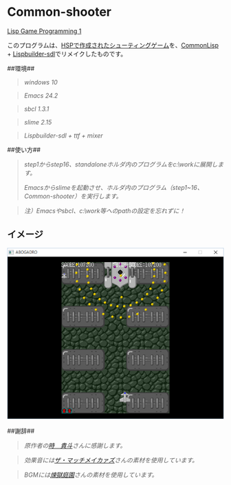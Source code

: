 # Common-shooter
[Lisp Game Programming 1][7]

このプログラムは、[HSPで作成されたシューティングゲーム][1]を、[CommonLisp][2] + [Lispbuilder-sdl][3]でリメイクしたものです。

##環境##

> *windows 10*

> *Emacs 24.2*

> *sbcl 1.3.1*

> *slime 2.15*

> *Lispbuilder-sdl + ttf + mixer*



##使い方##

> *step1からstep16、standaloneホルダ内のプログラムをc:\workに展開します。*
> 
> *Emacsからslimeを起動させ、ホルダ内のプログラム（step1~16、Common-shooter）を実行します。*

> *注）Emacsやsbcl、c:\work等へのpathの設定を忘れずに！*

## イメージ ##
![abogadro][8]

##謝辞##

> *原作者の[時　貴斗][4]さんに感謝します。*

> *効果音には[ザ・マッチメイカァズ][5]さんの素材を使用しています。*
 
> *BGMには[煉獄庭園][6]さんの素材を使用しています。*

[1]: http://mclass13.web.fc2.com/hspstudy/shooter1.htm
[2]: http://www.sbcl.org/
[3]: https://github.com/lispbuilder/lispbuilder
[4]: http://mclass13.web.fc2.com/index.htm
[5]: http://osabisi.sakura.ne.jp/m2/
[6]: http://www.rengoku-teien.com/index.html
[7]: http://tomekame0126.hatenablog.com/entry/2014/06/26/222706
[8]: https://github.com/tomekame0126/Common-abogadro/blob/master/Common-abogadro.png
